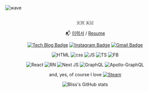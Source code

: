 ![wave](https://capsule-render.vercel.app/api?type=Waving&color=48d1cc&height=200&text=Welcome!&fontColor=ffffff)
##
  <div align=center>
 
 
🇰🇷 🇦🇺

  
📬 [이력서](https://wistful-search-692.notion.site/2f8f82d484674fe3ba750dafee091d06) / [Resume](https://wistful-search-692.notion.site/2f8f82d484674fe3ba750dafee091d06)
 
[![Tech Blog Badge](http://img.shields.io/badge/-Tech%20blog-black?style=flat-square&logo=github&link=https://velog.io/@blissful-y0)](https://velog.io/@blissful-y0) 
[![Instagram Badge](https://img.shields.io/badge/-Instagram-dd2a7b?style=flat-square&logo=instagram&logoColor=white&link=https://www.instagram.com/kitsch.moon/)](https://www.instagram.com/kitsch.moon/) 
[![Gmail Badge](https://img.shields.io/badge/-Gmail-d14836?style=flat-square&logo=Gmail&logoColor=white&link=mailto:blissful.y0@gmail.com)](mailto:blissful.y0@gmail.com)


![HTML](https://img.shields.io/badge/HTML5-E34F26?style=flat-square&logo=html5&logoColor=white)
![css](https://img.shields.io/badge/CSS3-1572B6?style=flat-square&logo=css3&logoColor=white)
![JS](https://img.shields.io/badge/JavaScript-F7DF1E?style=flat-square&logo=javascript&logoColor=black)
![TS](https://img.shields.io/badge/TypeScript-007ACC?style=flat-square&logo=typescript&logoColor=white)
 ![FB](https://img.shields.io/badge/Firebase-FFCA28?style=flat-square&logo=Firebase&logoColor=black)
  
  
![React](https://img.shields.io/badge/React-20232A?style=flat-square&logo=react&logoColor=61DAFB)
![RN](https://img.shields.io/badge/React_Native-20232A?style=flat-square&logo=react&logoColor=61DAFB)
![Next JS](https://img.shields.io/badge/Next-black?style=flat-square&logo=next.js&logoColor=white)
![GraphQL](https://img.shields.io/badge/-GraphQL-E10098?style=flat-square&logo=graphql&logoColor=white)
![Apollo-GraphQL](https://img.shields.io/badge/-ApolloGraphQL-311C87?style=flat-square&logo=apollo-graphql)
  
and, yes, of course I love
  [![Steam](https://img.shields.io/badge/steam-%23000000.svg?style=flat-square&logo=steam&logoColor=white&link=https://steamcommunity.com/id/meowmeowwwwww)](https://steamcommunity.com/id/meowmeowwwwww)
 
![Bliss's GitHub stats](https://github-readme-stats.vercel.app/api?username=blissful-y0&show_icons=true&theme=react)

</div>
 

